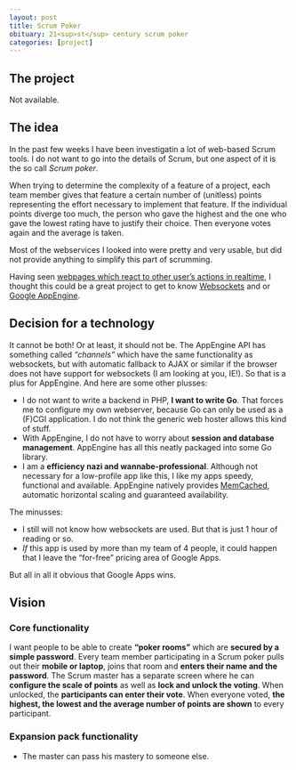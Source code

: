 ```yaml
---
layout: post
title: Scrum Poker
obituary: 21<sup>st</sup> century scrum poker
categories: [project]
---
```

## The project
Not available.

## The idea
In the past few weeks I have been investigatin a lot of web-based Scrum tools. I do not want to go into the details of Scrum, but one aspect of it is the so call *Scrum poker*.

When trying to determine the complexity of a feature of a project, each team member gives that feature a certain number of (unitless) points representing the effort necessary to implement that feature. If the individual points diverge too much, the person who gave the highest and the one who gave the lowest rating have to justify their choice. Then everyone votes again and the average is taken.

Most of the webservices I looked into were pretty and very usable, but did not provide anything to simplify this part of scrumming.

Having seen [webpages which react to other user’s actions in realtime][Wandercircus], I thought this could be a great project to get to know [Websockets] and or [Google AppEngine].

## Decision for a technology
It cannot be both! Or at least, it should not be. The AppEngine API has something called *“channels”* which have the same functionality as websockets, but with automatic fallback to AJAX or similar if the browser does not have support for websockets (I am looking at you, IE!). So that is a plus for AppEngine. And here are some other plusses:

 * I do not want to write a backend in PHP, **I want to write Go**. That forces me to configure my own webserver, because Go can only be used as a (F)CGI application. I do not think the generic web hoster allows this kind of stuff.
 * With AppEngine, I do not have to worry about **session and database management**. AppEngine has all this neatly packaged into some Go library.
 * I am a **efficiency nazi and wannabe-professional**. Although not necessary for a low-profile app like this, I like my apps speedy, functional and available. AppEngine natively provides [MemCached], automatic horizontal scaling and guaranteed availability.

The minusses:

 * I still will not know how websockets are used. But that is just 1 hour of reading or so.
 * *If* this app is used by more than my team of 4 people, it could happen that I leave the “for-free” pricing area of Google Apps.

But all in all it obvious that Google Apps wins.

## Vision
### Core functionality
I want people to be able to create **“poker rooms”** which are **secured by a simple password**. Every team member participating in a Scrum poker pulls out their **mobile or laptop**, joins that room and **enters their name and the password**.  The Scrum master has a separate screen where he can **configure the scale of points** as well as **lock and unlock the voting**.  When unlocked, the **participants can enter their vote**. When everyone voted, **the highest, the lowest and the average number of points are shown** to every participant.

### Expansion pack functionality
 * The master can pass his mastery to someone else.

[Wandercircus]: http://www.wandercircus.com "Sending bots to IRC channels to reenact a part of a movie"
[Websockets]: http://en.wikipedia.org/wiki/WebSocket "A permanent connection to the webserver allows real-time events"
[Google AppEngine]: http://code.google.com/appengine/ "Deploying apps which scale automatically"
[MemCached]: http://memcached.org/ "A distributed memory object caching system"
